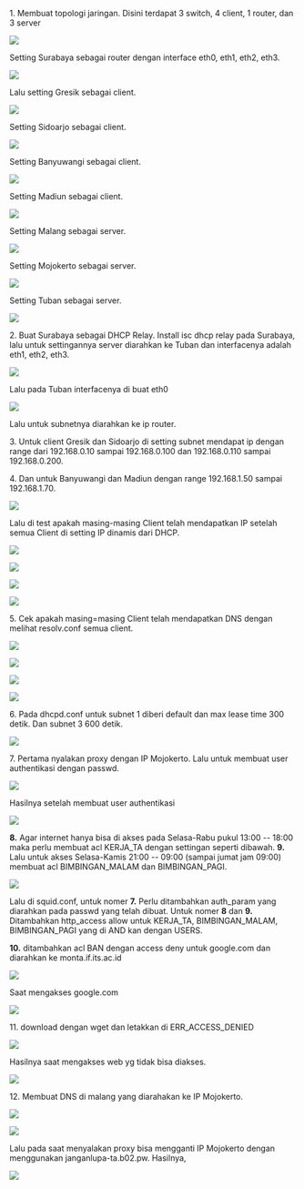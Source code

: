 1\. Membuat topologi jaringan. Disini terdapat 3 switch, 4 client, 1
router, dan 3 server

![](.//media/image1.png)

Setting Surabaya sebagai router dengan interface eth0, eth1, eth2, eth3.

![](.//media/image2.png)

Lalu setting Gresik sebagai client.

![](.//media/image3.png)

Setting Sidoarjo sebagai client.

![](.//media/image4.png)

Setting Banyuwangi sebagai client.

![](.//media/image5.png)

Setting Madiun sebagai client.

![](.//media/image6.png)

Setting Malang sebagai server.

![](.//media/image7.png)

Setting Mojokerto sebagai server.

![](.//media/image8.png)

Setting Tuban sebagai server.

![](.//media/image9.png)

2\. Buat Surabaya sebagai DHCP Relay. Install isc dhcp relay pada
Surabaya, lalu untuk settingannya server diarahkan ke Tuban dan
interfacenya adalah eth1, eth2, eth3.

![](.//media/image10.png)

Lalu pada Tuban interfacenya di buat eth0

![](.//media/image11.png)

Lalu untuk subnetnya diarahkan ke ip router. 

3\. Untuk client Gresik
dan Sidoarjo di setting subnet mendapat ip dengan range dari
192.168.0.10 sampai 192.168.0.100 dan 192.168.0.110 sampai
192.168.0.200. 

4\. Dan untuk Banyuwangi dan Madiun dengan range
192.168.1.50 sampai 192.168.1.70.

![](.//media/image12.png)

Lalu di test apakah masing-masing Client telah mendapatkan IP setelah
semua Client di setting IP dinamis dari DHCP.

![](.//media/image13.png)

![](.//media/image14.png)

![](.//media/image15.png)

![](.//media/image16.png)

5\. Cek apakah masing=masing Client telah mendapatkan DNS dengan melihat resolv.conf semua client.

![](.//media/image17.png)

![](.//media/image18.png)

![](.//media/image19.png)

![](.//media/image20.png)

6\. Pada dhcpd.conf untuk subnet 1 diberi default dan max lease time 300
detik. Dan subnet 3 600 detik.

![](.//media/image12.png)

7\. Pertama nyalakan proxy dengan IP Mojokerto. Lalu untuk membuat user
authentikasi dengan passwd.

![](.//media/image21.png)

Hasilnya setelah membuat user authentikasi

![](.//media/image22.png)

**8.** Agar internet hanya bisa di akses pada Selasa-Rabu pukul 13:00 --
18:00 maka perlu membuat acl KERJA_TA dengan settingan seperti dibawah.
**9.** Lalu untuk akses Selasa-Kamis 21:00 -- 09:00 (sampai jumat jam
09:00) membuat acl BIMBINGAN_MALAM dan BIMBINGAN_PAGI.

![](.//media/image23.png)

Lalu di squid.conf, untuk nomer **7.** Perlu ditambahkan auth_param yang
diarahkan pada passwd yang telah dibuat. Untuk nomer **8** dan **9.**
Ditambahkan http_access allow untuk KERJA_TA, BIMBINGAN_MALAM,
BIMBINGAN_PAGI yang di AND kan dengan USERS.

**10.** ditambahkan acl BAN dengan access deny untuk google.com dan
diarahkan ke monta.if.its.ac.id

![](.//media/image24.png)

Saat mengakses google.com

![](.//media/image25.png)

11\. download dengan wget dan letakkan di ERR_ACCESS_DENIED

![](.//media/image26.png)

Hasilnya saat mengakses web yg tidak bisa diakses.

![](.//media/image27.png)

12\. Membuat DNS di malang yang diarahakan ke IP Mojokerto.

![](.//media/image28.png)

![](.//media/image29.png)

Lalu pada saat menyalakan proxy bisa mengganti IP Mojokerto dengan
menggunakan janganlupa-ta.b02.pw. Hasilnya,

![](.//media/image22.png)
